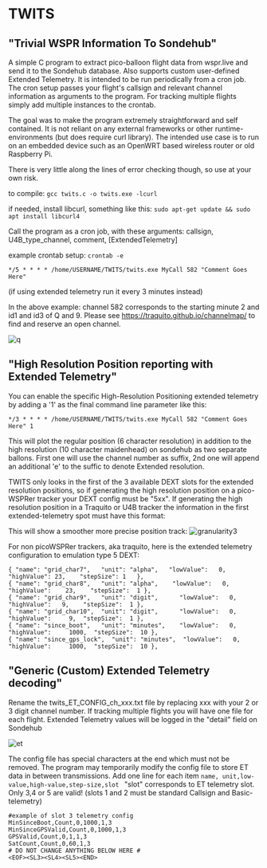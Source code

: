 # TWITS

"Trivial WSPR Information To Sondehub"
------------

A simple C program to extract pico-balloon flight data from wspr.live and send it to the Sondehub database. Also supports custom user-defined Extended Telemetry. It is intended to be run periodically from a cron job. The cron setup passes your flight's callsign and relevant channel information as arguments to the program. For tracking multiple flights simply add multiple instances to the crontab.

The goal was to make the program extremely straightforward and self contained. It is not reliant on any external frameworks or other runtime-environments (but does require curl library). The intended use case is to run on an embedded device such as an OpenWRT based wireless router or old Raspberry Pi.

There is very little along the lines of error checking though, so use at your own risk.

to compile:    `gcc twits.c -o twits.exe -lcurl`

if needed, install libcurl, something like this:  `sudo apt-get update && sudo apt install libcurl4`



Call the program as a cron job, with these arguments: callsign, U4B_type_channel, comment, [ExtendedTelemetry]

example crontab setup: `crontab -e`

`*/5 * * * * /home/USERNAME/TWITS/twits.exe MyCall 582 "Comment Goes Here"`

(if using extended telemetry run it every 3 minutes instead)

In the above example: channel 582 corresponds to the starting minute 2 and id1 and id3 of Q and 9. Please see https://traquito.github.io/channelmap/ to find and reserve an open channel.

![q](https://github.com/user-attachments/assets/b7c6b9da-4d5e-4699-8208-35be26adce0c)

"High Resolution Position reporting with Extended Telemetry"
------------
You can enable the specific High-Resolution Positioning extended telemetry by adding a '1' as the final command line parameter like this:

`*/3 * * * * /home/USERNAME/TWITS/twits.exe MyCall 582 "Comment Goes Here" 1` 

This will plot the regular position (6 character resolution) in addition to the high resolution (10 character maidenhead) on sondehub as two separate ballons. First one will use the channel number as suffix, 2nd one will append an additional 'e' to the suffic to denote Extended resolution.

TWITS only looks in the first of the 3 available DEXT slots for the extended resolution positions, so if generating the high resolution position on a pico-WSPRer tracker your DEXT config must be "5xx". If generating the high resolution position in a Traquito or U4B tracker the information in the first extended-telemetry spot must have this format:

This will show a smoother more precise position track:
![granularity3](https://github.com/user-attachments/assets/23b63110-da75-4497-87ca-d43b68891098)


For non picoWSPRer trackers, aka traquito, here is the extended telemetry configuration to emulation type 5 DEXT:
```
{ "name": "grid_char7",   "unit": "alpha",   "lowValue":   0,    "highValue": 23,    "stepSize": 1   },
{ "name": "grid_char8",   "unit": "alpha",    "lowValue":   0,    "highValue":    23,    "stepSize":  1 },
{ "name": "grid_char9",   "unit": "digit",      "lowValue":   0,    "highValue":   9,    "stepSize":  1 },
{ "name": "grid_char10",  "unit": "digit",      "lowValue":   0,  "highValue":     9,  "stepSize":  1 },
{ "name": "since_boot",   "unit": "minutes",    "lowValue":   0,  "highValue":     1000,  "stepSize":  10 },
{ "name": "since_gps_lock",  "unit": "minutes",  "lowValue":   0,  "highValue":     1000,  "stepSize":  10 },
```


"Generic (Custom) Extended Telemetry decoding"
------------
Rename the twits_ET_CONFIG_ch_xxx.txt file by replacing xxx with your 2 or 3 digit channel number. If tracking multiple flights you will have one file for each flight. Extended Telemetry values will be logged in the "detail" field on Sondehub

![et](https://github.com/user-attachments/assets/55ec522e-8b79-493b-a6b4-48251697fda2)

The config file has special characters at the end which must not be removed. The program may temporarily modify the config file to store ET data in between transmissions. Add one line for each item
`name, unit,low-value,high-value,step-size,slot ` 
"slot" corresponds to ET telemetry slot. Only 3,4 or 5 are valid! (slots 1 and 2 must be standard Callsign and Basic-telemetry)

```
#example of slot 3 telemetry config
MinSinceBoot,Count,0,1000,1,3
MinSinceGPSValid,Count,0,1000,1,3
GPSValid,Count,0,1,1,3
SatCount,Count,0,60,1,3
# DO NOT CHANGE ANYTHING BELOW HERE #
<EOF><SL3><SL4><SL5><END>
```


